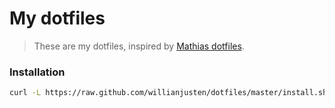 # My dotfiles

> These are my dotfiles, inspired by [Mathias dotfiles](https://github.com/mathiasbynens/dotfiles).

### Installation

```bash
curl -L https://raw.github.com/willianjusten/dotfiles/master/install.sh | bash
```
